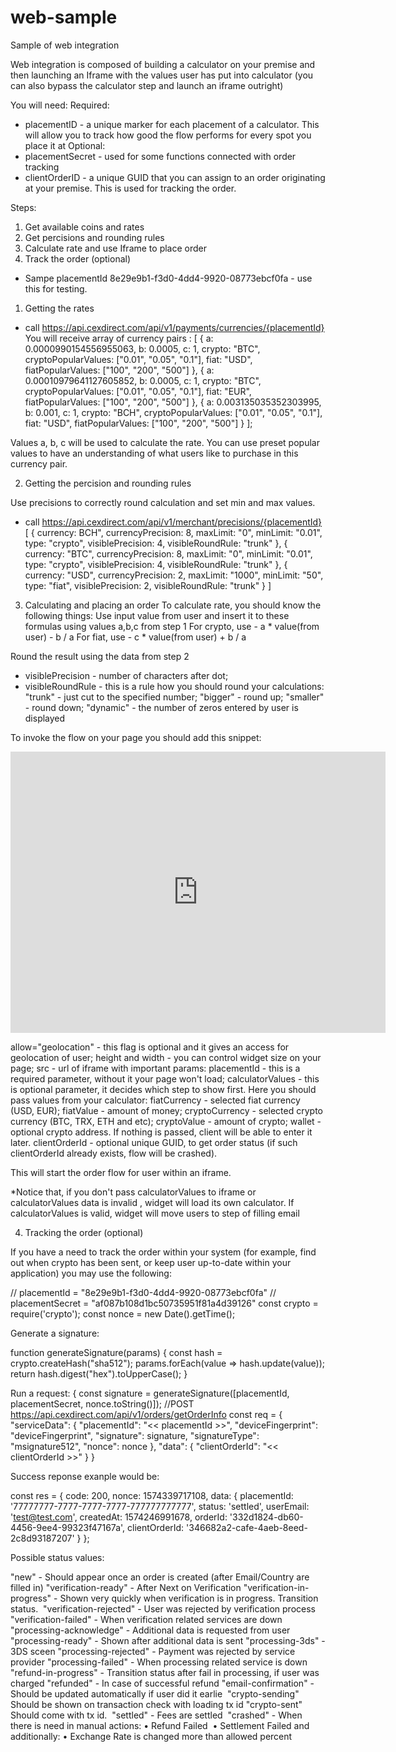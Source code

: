 # web-sample
Sample of web integration

Web integration is composed of building a calculator on your premise and then launching an Iframe with the values user has put into calculator (you can also bypass the calculator step and launch an iframe outright)

You will need:
Required:
- placementID - a unique marker for each placement of a calculator. This will allow you to track how good the flow performs for every spot you place it at
Optional:
- placementSecret - used for some functions connected with order tracking
- clientOrderID - a unique GUID that you can assign to an order originating at your premise. This is used for tracking the order.

Steps:
1) Get available coins and rates
2) Get percisions and rounding rules
3) Calculate rate and use Iframe to place order
4) Track the order (optional)




* Sampe placementId 8e29e9b1-f3d0-4dd4-9920-08773ebcf0fa - use this for testing. 

1. Getting the rates
- call https://api.cexdirect.com/api/v1/payments/currencies/{placementId} 
You will receive array of currency pairs :
[
  {
    a: 0.0000990154556955063,
    b: 0.0005,
    c: 1,
    crypto: "BTC",
    cryptoPopularValues: ["0.01", "0.05", "0.1"], fiat: "USD",
    fiatPopularValues: ["100", "200", "500"] 
    },
  {
    a: 0.00010979641127605852,
    b: 0.0005,
    c: 1,
    crypto: "BTC",
    cryptoPopularValues: ["0.01", "0.05", "0.1"], fiat: "EUR",
    fiatPopularValues: ["100", "200", "500"]
  }, 
  {
    a: 0.003135035352303995,
    b: 0.001,
    c: 1,
    crypto: "BCH",
    cryptoPopularValues: ["0.01", "0.05", "0.1"], fiat: "USD",
    fiatPopularValues: ["100", "200", "500"] 
    }
 ];
 
Values a, b, c will be used to calculate the rate. You can use preset popular values to have an understanding of what users like to purchase in this currency pair.

2. Getting the percision and rounding rules

Use precisions to correctly round calculation and set min and max values.
- call https://api.cexdirect.com/api/v1/merchant/precisions/{placementId} 
[
  {
    currency: BCH",
    currencyPrecision: 8, maxLimit: "0",
    minLimit: "0.01",
    type: "crypto", 
    visiblePrecision: 4, 
    visibleRoundRule: "trunk"
  }, 
  {
    currency: "BTC",
    currencyPrecision: 8, 
    maxLimit: "0",
    minLimit: "0.01",
    type: "crypto", 
    visiblePrecision: 4, 
    visibleRoundRule: "trunk"
  }, 
  {
    currency: "USD", 
    currencyPrecision: 2, 
    maxLimit: "1000", 
    minLimit: "50",
    type: "fiat", 
    visiblePrecision: 2, 
    visibleRoundRule: "trunk"
  } 
]

3. Calculating and placing an order
To calculate rate, you should know the following things:
Use input value from user and insert it to these formulas using values a,b,c from step 1
For crypto, use - a * value(from user) - b / a
For fiat, use -   c * value(from user) + b / a

Round the result using the data from step 2
- visiblePrecision - number of characters after dot;
- visibleRoundRule - this is a rule how you should round your calculations:
"trunk" - just cut to the specified number; 
"bigger" - round up;
"smaller" - round down;
"dynamic" - the number of zeros entered by user is displayed

To invoke the flow on your page you should add this snippet:

<iframe allow="geolocation" frameborder="0" height="450px" width="600px"
src="https://api.cexdirect.com/?placementId=8e29e9b1-f3d0-4dd4-9920-08773ebcf0fa&calculatorValues={"fiatCurrency":"USD","fiatValue":"250","cryptoCurrency":"BTC","cryptoValue":"0.0240"}&wallet=1BvBMSEYstWetqTFn5Au4m4GFg7xJaNVN2&clientOrderId=0cf8fc5d-6f03-4217-ab83-ccf0a316afac"
></iframe>

allow="geolocation" - this flag is optional and it gives an access for geolocation of user; 
height and width - you can control widget size on your page;
src - url of iframe with important params:
placementId - this is a required parameter, without it your page won't load;
calculatorValues - this is optional parameter, it decides which step to show first. Here you should pass values from your calculator:
fiatCurrency - selected fiat currency (USD, EUR);
fiatValue - amount of money;
cryptoCurrency - selected crypto currency (BTC, TRX, ETH and etc);
cryptoValue - amount of crypto;
wallet - optional crypto address. If nothing is passed, client will be able to enter it later.
clientOrderId - optional unique GUID, to get order status (if such clientOrderId already exists, flow will be crashed).

This will start the order flow for user within an iframe.

*Notice that, if you don't pass calculatorValues to iframe or calculatorValues data is invalid , widget will load its own calculator. If calculatorValues is valid, widget will move users to step of filling email

4. Tracking the order (optional)

If you have a need to track the order within your system (for example, find out when crypto has been sent, or keep user up-to-date within your application) you may use the following:

  // placementId =  "8e29e9b1-f3d0-4dd4-9920-08773ebcf0fa"
  // placementSecret =  "af087b108d1bc50735951f81a4d39126"
const crypto = require('crypto');
const nonce = new Date().getTime();

Generate a signature:

function generateSignature(params) 
  { 
    const hash = crypto.createHash("sha512"); 
    params.forEach(value => hash.update(value)); 
    return hash.digest("hex").toUpperCase();
  }

Run a request:
{
const signature = generateSignature([placementId, placementSecret, nonce.toString()]);
  //POST https://api.cexdirect.com/api/v1/orders/getOrderInfo
  const req = {
    "serviceData":
      {
        "placementId": "<< placementId >>", 
        "deviceFingerprint": "deviceFingerprint", 
        "signature": signature,
        "signatureType": "msignature512", 
        "nonce": nonce
      }, 
     "data": 
      {
        "clientOrderId": "<< clientOrderId >>" 
      }
}


Success reponse exanple would be:
  
const res = 
{
  code: 200,
  nonce: 1574339717108,
  data:
  {
    placementId: '77777777-7777-7777-7777-777777777777', 
    status: 'settled',
    userEmail: 'test@test.com',
    createdAt: 1574246991678,
    orderId: '332d1824-db60-4456-9ee4-99323f47167a', 
    clientOrderId: '346682a2-cafe-4aeb-8eed-2c8d93187207'
  } 
};

Possible status values:

"new" - Should appear once an order is created (after Email/Country are filled in)
"verification-ready" - After Next on Verification
"verification-in-progress" - Shown very quickly when verification is in progress. Transition status. 
"verification-rejected" - User was rejected by verification process
"verification-failed" - When verification related services are down
"processing-acknowledge" - Additional data is requested from user
"processing-ready" - Shown after additional data is sent
"processing-3ds" - 3DS sceen
"processing-rejected" - Payment was rejected by service provider
"processing-failed" - When processing related service is down
"refund-in-progress" - Transition status after fail in processing, if user was charged
"refunded" - In case of successful refund
"email-confirmation" - Should be updated automatically if user did it earlie 
"crypto-sending" Should be shown on transaction check with loading tx id
"crypto-sent" Should come with tx id. 
"settled" - Fees are settled 
"crashed" - When there is need in manual actions:
 • Refund Failed 
 • Settlement Failed and additionally:
 • Exchange Rate is changed more than allowed percent
